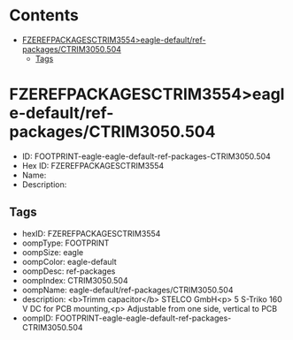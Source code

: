 



Contents
========

* [FZEREFPACKAGESCTRIM3554>eagle-default/ref-packages/CTRIM3050.504](#fzerefpackagesctrim3554eagle-defaultref-packagesctrim3050504)
	* [Tags](#tags)

# FZEREFPACKAGESCTRIM3554>eagle-default/ref-packages/CTRIM3050.504

- ID: FOOTPRINT-eagle-eagle-default-ref-packages-CTRIM3050.504
- Hex ID: FZEREFPACKAGESCTRIM3554
- Name: 
- Description: 

## Tags

- hexID: FZEREFPACKAGESCTRIM3554
- oompType: FOOTPRINT
- oompSize: eagle
- oompColor: eagle-default
- oompDesc: ref-packages
- oompIndex: CTRIM3050.504
- oompName: eagle-default/ref-packages/CTRIM3050.504
- description: &lt;b&gt;Trimm capacitor&lt;/b&gt; STELCO GmbH&lt;p&gt;&#xD;
 5 S-Triko 160 V DC for PCB mounting,&lt;p&gt;&#xD;
 Adjustable from one side, vertical to PCB
- oompID: FOOTPRINT-eagle-eagle-default-ref-packages-CTRIM3050.504
